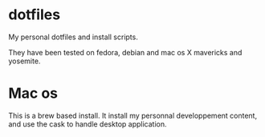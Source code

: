 dotfiles
========

My personal dotfiles and install scripts.

They have been tested on fedora, debian and mac os X mavericks and yosemite.

# Mac os

This is a brew based install. It install my personnal developpement content,
and use the cask to handle desktop application.
